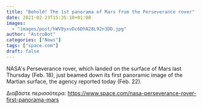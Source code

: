 ```yaml
---
title: "Behold! The 1st panorama of Mars from the Perseverance rover"
date: 2021-02-23T15:35:10+01:00
images:
  - "images/post/hWV8yxvDc6DhA28L92n3DD.jpg"
author: "AstroBot"
categories: ["News"]
tags: ["space.com"]
draft: false
---
```


NASA's Perseverance rover, which landed on the surface of Mars last Thursday (Feb. 18), just beamed down its first panoramic image of the Martian surface, the agency reported today (Feb. 22). 

Διαβάστε περισσότερα: https://www.space.com/nasa-perseverance-rover-first-panorama-mars
